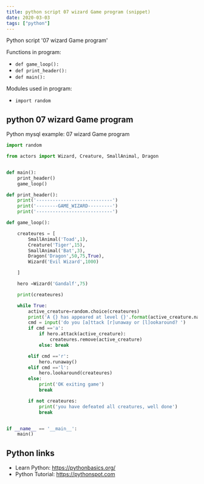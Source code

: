 ```yaml
---
title: python script 07 wizard Game program (snippet)
date: 2020-03-03
tags: ["python"]
---
```

Python script '07 wizard Game program'

Functions in program: 
* `def game_loop():`
* `def print_header():`
* `def main():`

Modules used in program: 
* `import random`

## python 07 wizard Game program

Python mysql example: 07 wizard Game program

```python
import random

from actors import Wizard, Creature, SmallAnimal, Dragon


def main():
    print_header()
    game_loop()

def print_header():
    print('----------------------------')
    print('--------GAME_WIZARD---------')
    print('----------------------------')

def game_loop():

    createures = [
        SmallAnimal('Toad',1),
        Creature('Tiger',15),
        SmallAnimal('Bat',3),
        Dragon('Dragon',50,75,True),
        Wizard('Evil Wizard',1000)

    ]

    hero =Wizard('Gandalf',75)

    print(createures)

    while True:
        active_creature=random.choice(createures)
        print('A {} has appeared at level {}'.format(active_creature.name,active_creature.level))
        cmd = input('do you [a]ttack [r]unaway or [l]ookaround? ')
        if cmd =='a':
            if hero.attack(active_creature):
                createures.remove(active_creature)
            else: break

        elif cmd =='r':
            hero.runaway()
        elif cmd =='l':
            hero.lookaround(createures)
        else:
            print('OK exiting game')
            break

        if not createures:
            print('you have defeated all creatures, well done')
            break


if __name__ == '__main__':
    main()

```

## Python links

- Learn Python: https://pythonbasics.org/
- Python Tutorial: https://pythonspot.com

